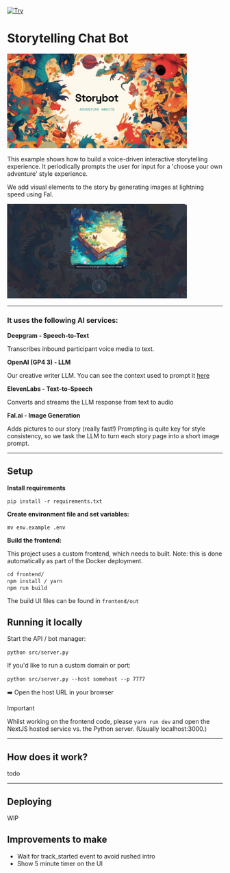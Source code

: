 [![Try](https://img.shields.io/badge/try_it-here-blue)](https://storytelling-chatbot.fly.dev)

# Storytelling Chat Bot

<img src="frontend/app/opengraph-image.png" width="420px">

This example shows how to build a voice-driven interactive storytelling experience.
It periodically prompts the user for input for a 'choose your own adventure' style experience.

We add visual elements to the story by generating images at lightning speed using Fal.

<img src="image.png" width="420px">

---

### It uses the following AI services:

**Deepgram - Speech-to-Text**

Transcribes inbound participant voice media to text.

**OpenAI (GP4 3) - LLM**

Our creative writer LLM. You can see the context used to prompt it [here](src/prompts.py)

**ElevenLabs - Text-to-Speech**

Converts and streams the LLM response from text to audio

**Fal.ai - Image Generation**

Adds pictures to our story (really fast!) Prompting is quite key for style consistency, so we task the LLM to turn each story page into a short image prompt.

---

## Setup

**Install requirements**

```shell
pip install -r requirements.txt
```

**Create environment file and set variables:**

```shell
mv env.example .env
```

**Build the frontend:**

This project uses a custom frontend, which needs to built. Note: this is done automatically as part of the Docker deployment.

```shell
cd frontend/
npm install / yarn
npm run build
```

The build UI files can be found in `frontend/out`

## Running it locally

Start the API / bot manager:

`python src/server.py`

If you'd like to run a custom domain or port:

`python src/server.py --host somehost --p 7777`

➡️ Open the host URL in your browser

> [!IMPORTANT]
> Whilst working on the frontend code, please `yarn run dev`
> and open the NextJS hosted service vs. the Python server.
> (Usually localhost:3000.)

---

## How does it work?

todo

---

## Deploying

WIP

## Improvements to make

- Wait for track_started event to avoid rushed intro
- Show 5 minute timer on the UI
